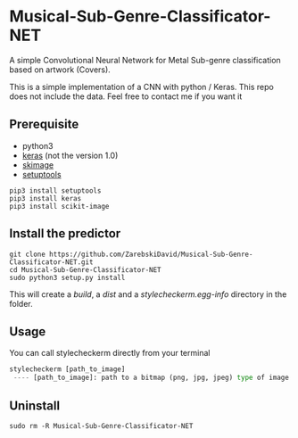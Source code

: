 # Musical-Sub-Genre-Classificator-NET

A simple Convolutional Neural Network for Metal Sub-genre classification based on artwork (Covers).

This is a simple implementation of a CNN with python / Keras. This repo does not include the data. Feel free to contact me if you want it


## Prerequisite

* python3
* [keras](https://keras.io/) (not the version 1.0)
* [skimage](http://scikit-image.org/)
* [setuptools](https://pypi.org/project/setuptools/)

```
pip3 install setuptools
pip3 install keras
pip3 install scikit-image
```

## Install the predictor


```
git clone https://github.com/ZarebskiDavid/Musical-Sub-Genre-Classificator-NET.git
cd Musical-Sub-Genre-Classificator-NET
sudo python3 setup.py install
```

This will create a *build*, a *dist* and a *stylecheckerm.egg-info* directory in the folder.

## Usage

You can call stylecheckerm directly from your terminal

```python
stylecheckerm [path_to_image]
 ---- [path_to_image]: path to a bitmap (png, jpg, jpeg) type of image (e.g. ~/Images/covers/cover.png)
```

## Uninstall
```
sudo rm -R Musical-Sub-Genre-Classificator-NET
```
